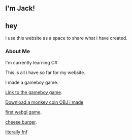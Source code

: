 ## I'm Jack!

## hey

I use this website as a space to share what i have created.

### About Me

I'm currently learning C#

This is all i have so far for my website.

I made a gameboy game.

<p><a href="./game.html">Link to the gameboy game</a>.</p>

<a href="./monkeycoin.obj">Download a monkey coin OBJ i made</a>

<p><a href="./ball/index.html">first webgl game</a>.</p>

<p><a href="./cheese-burger-q1yoznC-600.jpg">cheese burger</a>.</p>
<a href="http://jacktotonchi.me/funkin-for-website/">literally fnf</a>
